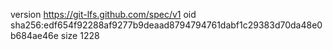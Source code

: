 version https://git-lfs.github.com/spec/v1
oid sha256:edf654f92288af9277b9deaad8794794761dabf1c29383d70da48e0b684ae46e
size 1228
